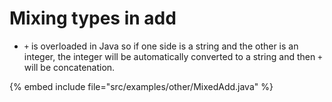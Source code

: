 # Mixing types in add


* `+` is overloaded in Java so if one side is a string and the other is an integer, the integer will be automatically converted to a string and then `+` will be concatenation.

{% embed include file="src/examples/other/MixedAdd.java" %}
